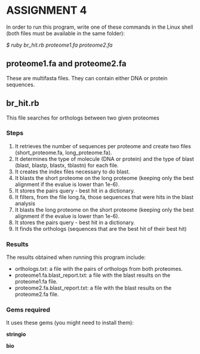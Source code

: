 # ASSIGNMENT 4

In order to run this program, write one of these commands in the Linux shell (both files must be available in the same folder):

*$ ruby br_hit.rb proteome1.fa proteome2.fa*

## proteome1.fa and proteome2.fa

These are multifasta files. They can contain either DNA or protein sequences.

## br_hit.rb

This file searches for orthologs between two given proteomes

### Steps 

1.  It retrieves the number of sequences per proteome and create two files (short_proteome.fa, long_proteome.fa).
2.  It determines the type of molecule (DNA or protein) and the type of blast (blast, blastp, blastx, tblastn) for each file.
3.  It creates the index files necessary to do blast.
4.  It blasts the short proteome on the long proteome (keeping only the best alignment if the evalue is lower than 1e-6).
5.  It stores the pairs query - best hit in a dictionary.
6.  It filters, from the file long.fa, those sequences that were hits in the blast analysis
7.  It blasts the long proteome on the short proteome (keeping only the best alignment if the evalue is lower than 1e-6).
8.  It stores the pairs query - best hit in a dictionary.
7.  It finds the orthologs (sequences that are the best hit of their best hit)

### Results

The results obtained when running this program include:

- orthologs.txt: a file with the pairs of orthologs from both proteomes.
- proteome1.fa.blast_report.txt: a file with the blast results on the proteome1.fa file. 
- proteome2.fa.blast_report.txt: a file with the blast results on the proteome2.fa file. 

### Gems required

It uses these gems (you might need to install them):

**stringio**

**bio**
